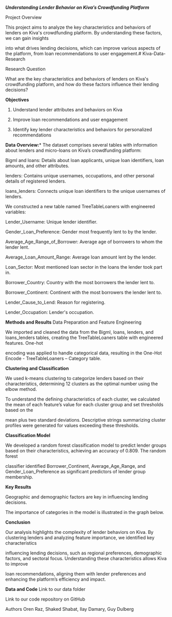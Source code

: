 ***Understanding Lender Behavior on Kiva’s Crowdfunding Platform***

Project Overview

This project aims to analyze the key characteristics and behaviors of lenders on Kiva's crowdfunding platform. By understanding these factors, we can gain insights

into what drives lending decisions, which can improve various aspects of the platform, from loan recommendations to user engagement.# Kiva-Data-Research

Research Question

What are the key characteristics and behaviors of lenders on Kiva's crowdfunding platform, and how do these factors influence their lending decisions?

**Objectives**
1) Understand lender attributes and behaviors on Kiva

2) Improve loan recommendations and user engagement

3) Identify key lender characteristics and behaviors for personalized recommendations

**Data Overview:***
The dataset comprises several tables with information about lenders and micro-loans on Kiva’s crowdfunding platform:

Bigml and loans: Details about loan applicants, unique loan identifiers, loan amounts, and other attributes.

lenders: Contains unique usernames, occupations, and other personal details of registered lenders.

loans_lenders: Connects unique loan identifiers to the unique usernames of lenders.

We constructed a new table named TreeTableLoaners with engineered variables:

Lender_Username: Unique lender identifier.

Gender_Loan_Preference: Gender most frequently lent to by the lender.

Average_Age_Range_of_Borrower: Average age of borrowers to whom the lender lent.

Average_Loan_Amount_Range: Average loan amount lent by the lender.

Loan_Sector: Most mentioned loan sector in the loans the lender took part in.

Borrower_Country: Country with the most borrowers the lender lent to.

Borrower_Continent: Continent with the most borrowers the lender lent to.

Lender_Cause_to_Lend: Reason for registering.

Lender_Occupation: Lender's occupation.

**Methods and Results**
Data Preparation and Feature Engineering

We imported and cleaned the data from the Bigml, loans, lenders, and loans_lenders tables, creating the TreeTableLoaners table with engineered features. One-hot

encoding was applied to handle categorical data, resulting in the One-Hot Encode - TreeTableLoaners – Category table.

**Clustering and Classification**

We used k-means clustering to categorize lenders based on their characteristics, determining 12 clusters as the optimal number using the elbow method.

To understand the defining characteristics of each cluster, we calculated the mean of each feature’s value for each cluster group and set thresholds based on the

mean plus two standard deviations. Descriptive strings summarizing cluster profiles were generated for values exceeding these thresholds.

**Classification Model**

We developed a random forest classification model to predict lender groups based on their characteristics, achieving an accuracy of 0.809. The random forest 

classifier identified Borrower_Continent, Average_Age_Range, and Gender_Loan_Preference as significant predictors of lender group membership.

**Key Results**

Geographic and demographic factors are key in influencing lending decisions.

The importance of categories in the model is illustrated in the graph below.

**Conclusion**

Our analysis highlights the complexity of lender behaviors on Kiva. By clustering lenders and analyzing feature importance, we identified key characteristics 

influencing lending decisions, such as regional preferences, demographic factors, and sectoral focus. Understanding these characteristics allows Kiva to improve 

loan recommendations, aligning them with lender preferences and enhancing the platform’s efficiency and impact.

**Data and Code**
Link to our data folder

Link to our code repository on GitHub

Authors
Oren Raz,
Shaked Shabat,
Ilay Damary,
Guy Dulberg
